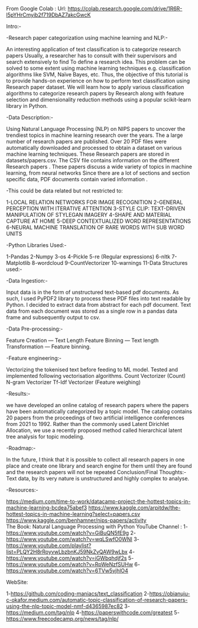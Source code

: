 
From Google Colab :
Url: https://colab.research.google.com/drive/1R6R-l5pYHrCmyib2f719DbAZ7akcGwcK



Intro:-

-Research paper categorization using machine learning and NLP:-

An interesting application of text classification is to categorize research papers Usually, a researcher has to consult with their supervisors and search extensively to find 
To define a research idea.
This problem can be solved to some extent using machine learning techniques e.g. classification algorithms like SVM, Naïve Bayes, etc.
Thus, the objective of this tutorial is to provide hands-on experience on how to perform text classification using  Research paper dataset. 
We will learn how to apply various classification algorithms to categorize research papers by Research along with feature selection and dimensionality reduction methods using a popular scikit-learn library in Python.


-Data Description:-

Using Natural Language Processing (NLP) on NIPS papers to uncover the trendiest topics in machine learning research over the years.
The a large number of research papers are published. Over 20 PDF files were automatically downloaded and processed to obtain a dataset on various machine learning techniques. These Research papers are stored in datasets/papers.csv. The CSV file contains information on the different Research papers  . These papers discuss a wide variety of topics in machine learning, from neural networks 
Since there are a lot of sections and section specific data, PDF documents contain varied information .

-This could be data related but not restricted to:

1-LOCAL RELATION NETWORKS FOR IMAGE RECOGNITION
2-GENERAL PERCEPTION WITH ITERATIVE ATTENTION
3-STYLE CLIP: TEXT-DRIVEN MANIPULATION OF STYLEGAN IMAGERY
4-SHAPE AND MATERIAL CAPTURE AT HOME
5-DEEP CONTEXTUALIZED WORD REPRESENTATIONS
6-NEURAL MACHINE TRANSLATION OF RARE WORDS WITH SUB WORD UNITS

-Python Libraries Used:-

1-Pandas
2-Numpy
3-os
4-Pickle
5-re (Regular expressions)
6-nltk
7-Matplotlib
8-wordcloud
9-CountVectorizer
10-warnings
11-Data Structures used:-

-Data Ingestion:-

Input data is in the form of unstructured text-based pdf documents.
As such, I used PyPDF2 library to process these PDF files into text readable by Python.
I decided to extract data from abstract  for each pdf document.
Text data from each document was stored as a single row in a pandas data frame and subsequently output to csv.

-Data Pre-processing:-

Feature Creation — Text Length
Feature Binning — Text length
Transformation — Feature binning.

-Feature engineering:-

Vectorizing the tokenised text before feeding to ML model.
Tested and implemented following vectorisation algorithms.
Count Vectorizer (Count)
N-gram Vectorizer
Tf-Idf Vectorizer (Feature weighing)

-Results:-

we have developed an online catalog of research papers where the papers have been automatically categorized by a topic model. The catalog contains 20 papers from the proceedings of two artificial intelligence conferences from 2021 to 1992. Rather than the commonly used Latent Dirichlet Allocation, 
we use a recently proposed method called 
hierarchical latent tree analysis for topic modeling.

-Roadmap:- 

In the future, 
I think that it is possible to collect all research papers in 
one place and create one library and 
search engine for them until they are found
and the research papers will not be repeated
Conclusion/Final Thoughts:-
Text data, by its very nature is unstructured and highly complex to analyse.

-Resources:-

https://medium.com/time-to-work/datacamp-project-the-hottest-topics-in-machine-learning-bcdea75abef3
https://www.kaggle.com/arpitdw/the-hottest-topics-in-machine-learning?select=papers.csv
https://www.kaggle.com/benhamner/nips-papers/activity        
The Book: Natural Language Processing with Python
YouTube Channel :
1-https://www.youtube.com/watch?v=GiBuQN5fE9g
2-https://www.youtube.com/watch?v=wqLSwfO0WNI
3-https://www.youtube.com/playlist?list=PLQY2H8rRoyvwLbzbnKJ59NkZvQAW9wLbx
4-https://www.youtube.com/watch?v=iGWbqhdjf2s
5-https://www.youtube.com/watch?v=RpWeNzfSUHw
6-https://www.youtube.com/watch?v=6TVw5vjhlO4

WebSite:

1-https://github.com/coding-maniacs/text_classification
2-https://obianuju-c-okafor.medium.com/automatic-topic-classification-of-research-papers-using-the-nlp-topic-model-nmf-d4365987ec82
3-https://medium.com/tag/nlp
4-https://paperswithcode.com/greatest
5-https://www.freecodecamp.org/news/tag/nlp/

